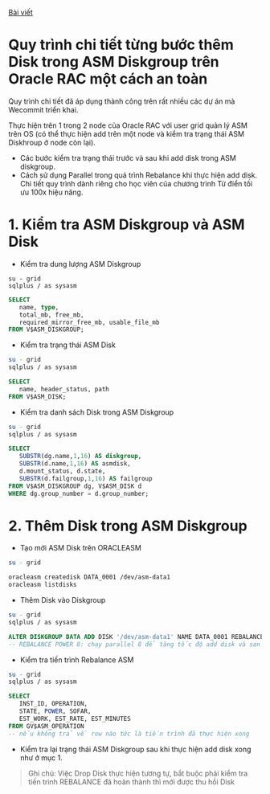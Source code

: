 [Bài viết](https://wecommit.com.vn/courses/chuong-trinh-dao-tao-toi-uu-co-so-du-lieu-cao-cap/lesson/quy-trinh-them-xoa-disk-trong-asm-diskgroup-tren-oracle-rac-mot-cach-an-toan-trong-he-thong-trong-yeu/)

# Quy trình chi tiết từng bước thêm Disk trong ASM Diskgroup trên Oracle RAC một cách an toàn

Quy trình chi tiết đã áp dụng thành công trên rất nhiều các dự án mà Wecommit triển khai.

Thực hiện trên 1 trong 2 node của Oracle RAC với user grid quản lý ASM trên OS (có thể thực hiện add trên một node và kiểm tra trạng thái ASM Diskhroup ở node còn lại).

- Các bước kiểm tra trạng thái trước và sau khi add disk trong ASM diskgroup.
- Cách sử dụng Parallel trong quá trình Rebalance khi thực hiện add disk.
Chi tiết quy trình dành riêng cho học viên của chương trình Từ điển tối ưu 100x hiệu năng.

# 1. Kiểm tra ASM Diskgroup và ASM Disk

- Kiểm tra dung lượng ASM Diskgroup

```sg
su - grid
sqlplus / as sysasm
```

``` SQL
SELECT
   name, type,
   total_mb, free_mb,
   required_mirror_free_mb, usable_file_mb
FROM V$ASM_DISKGROUP;
```

- Kiểm tra trạng thái ASM Disk

``` sh
su - grid
sqlplus / as sysasm
```

``` SQL
SELECT
   name, header_status, path
FROM V$ASM_DISK;
```

- Kiểm tra danh sách Disk trong ASM Diskgroup

``` sh
su - grid
sqlplus / as sysasm
```

``` SQL
SELECT
   SUBSTR(dg.name,1,16) AS diskgroup,
   SUBSTR(d.name,1,16) AS asmdisk,
   d.mount_status, d.state,
   SUBSTR(d.failgroup,1,16) AS failgroup
FROM V$ASM_DISKGROUP dg, V$ASM_DISK d
WHERE dg.group_number = d.group_number;
```

# 2. Thêm Disk trong ASM Diskgroup

- Tạo mới ASM Disk trên ORACLEASM

``` sh
su - grid

oracleasm createdisk DATA_0001 /dev/asm-data1
oracleasm listdisks
```

- Thêm Disk vào Diskgroup

``` sh
su - grid
sqlplus / as sysasm
```

``` SQL
ALTER DISKGROUP DATA ADD DISK '/dev/asm-data1' NAME DATA_0001 REBALANCE POWER 8;
-- REBALANCE POWER 8: chạy parallel 8 để tăng tốc độ add disk và san dữ liệu
```

- Kiểm tra tiến trình Rebalance ASM

``` sh
su - grid
sqlplus / as sysasm
```

``` SQL
SELECT
   INST_ID, OPERATION,
   STATE, POWER, SOFAR,
   EST_WORK, EST_RATE, EST_MINUTES
FROM GV$ASM_OPERATION
-- nếu không trả về row nào tức là tiến trình đã thực hiện xong
```

- Kiểm tra lại trạng thái ASM Diskgroup sau khi thực hiện add disk xong như ở mục 1.

>Ghi chú: Việc Drop Disk thực hiện tương tự, bắt buộc phải kiểm tra tiến trình REBALANCE đã hoàn thành thì mới được thu hồi Disk
